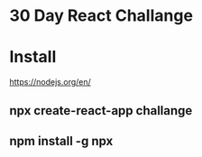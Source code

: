 # 30 Day React Challange
# Install 
https://nodejs.org/en/
## npx create-react-app challange
## npm install -g npx

